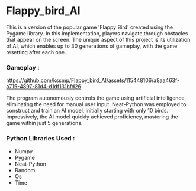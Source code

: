# Flappy_bird_AI

This is a version of the popular game 'Flappy Bird' created using the Pygame library. In this implementation, players navigate through obstacles that appear on the screen. The unique aspect of this project is its utilization of AI, which enables up to 30 generations of gameplay, with the game resetting after each one.
### Gameplay :



https://github.com/kssmp/Flappy_bird_AI/assets/115448106/a8aa463f-a715-4897-81d4-d1df131bfd26




 The program autonomously controls the game using artificial intelligence, eliminating the need for manual user input. Neat-Python was employed to construct and train an AI model, initially starting with only 10 birds. Impressively, the AI model quickly achieved proficiency, mastering the game within just 5 generations.

### Python Libraries Used :
* Numpy
* Pygame
* Neat-Python
* Random
* Os
* Time

